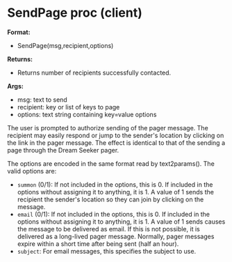 # SendPage proc (client)
**Format:**
+   SendPage(msg,recipient,options)

**Returns:**
+   Returns number of recipients successfully contacted.

**Args:**
+   msg: text to send
+   recipient: key or list of keys to page
+   options: text string containing key=value options


The user is prompted to authorize sending of the pager message.
The recipient may easily respond or jump to the sender\'s location by
clicking on the link in the pager message. The effect is identical to
that of the sending a page through the Dream Seeker pager. 

The
options are encoded in the same format read by text2params(). The valid
options are:
+ `summon` (0/1): If not included in the options, this is 0. If included in the
    options without assigning it to anything, it is 1. A value of 1
    sends the recipient the sender\'s location so they can join by
    clicking on the message.
+ `email` (0/1): If not included in the options, this is 0. If included in the
    options without assigning it to anything, it is 1. A value of 1
    sends causes the message to be delivered as email. If this is not
    possible, it is delivered as a long-lived pager message. Normally,
    pager messages expire within a short time after being sent (half an
    hour).
+ `subject`: For email messages, this specifies the subject to use.